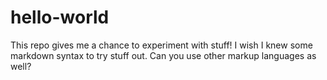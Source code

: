 # hello-world
This repo gives me a chance to experiment with stuff!
I wish I knew some markdown syntax to try stuff out.
Can you use other markup languages as well?
